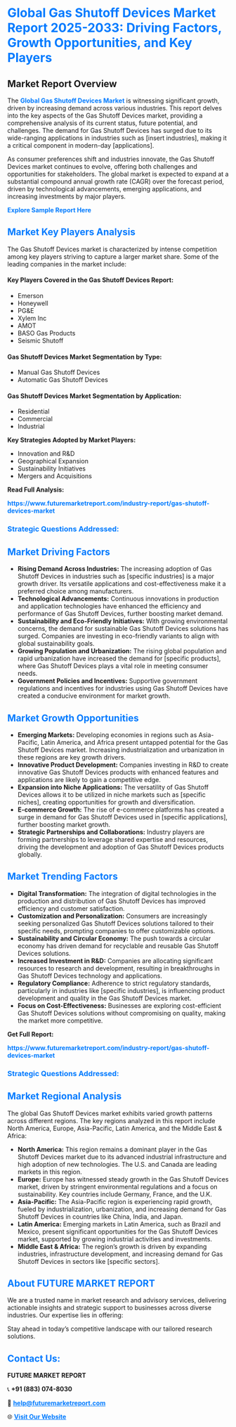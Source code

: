 <h1 style="color: #007BFF;">Global Gas Shutoff Devices Market Report 2025-2033: Driving Factors, Growth Opportunities, and Key Players</h1>

<section id="overview">
<h2>Market Report Overview</h2>
<p>The <a href="https://www.futuremarketreport.com/industry-report/gas-shutoff-devices-market" style="color: #007BFF; text-decoration: none;"><strong>Global Gas Shutoff Devices Market</strong></a> is witnessing significant growth, driven by increasing demand across various industries. This report delves into the key aspects of the Gas Shutoff Devices market, providing a comprehensive analysis of its current status, future potential, and challenges. The demand for Gas Shutoff Devices has surged due to its wide-ranging applications in industries such as [insert industries], making it a critical component in modern-day [applications].</p>
<p>As consumer preferences shift and industries innovate, the Gas Shutoff Devices market continues to evolve, offering both challenges and opportunities for stakeholders. The global market is expected to expand at a substantial compound annual growth rate (CAGR) over the forecast period, driven by technological advancements, emerging applications, and increasing investments by major players.</p>
</section>

<section id="overview">
<p><a href="https://www.futuremarketreport.com/request-sample/reportId=59647" style="color: #007BFF; text-decoration: none;"><strong>Explore Sample Report Here</strong></a></p>
</section>

<section id="key-players">
<h2 style="color: #007BFF;">Market Key Players Analysis</h2>
<p>The Gas Shutoff Devices market is characterized by intense competition among key players striving to capture a larger market share. Some of the leading companies in the market include:</p>
<h4>Key Players Covered in the Gas Shutoff Devices Report:</h4>
<ul><li>Emerson</li><li>Honeywell</li><li>PG&amp;E</li><li>Xylem Inc</li><li>AMOT</li><li>BASO Gas Products</li><li>Seismic Shutoff</li></ul>
<h4>Gas Shutoff Devices Market Segmentation by Type:</h4>
<ul><li>Manual Gas Shutoff Devices</li><li>Automatic Gas Shutoff Devices</li></ul>

<h4>Gas Shutoff Devices Market Segmentation by Application:</h4>
<ul><li>Residential</li><li>Commercial</li><li>Industrial</li></ul>
<p><strong>Key Strategies Adopted by Market Players:</strong></p>
<ul>
<li>Innovation and R&D</li>
<li>Geographical Expansion</li>
<li>Sustainability Initiatives</li>
<li>Mergers and Acquisitions</li>
</ul>
</section>

<section>
<p><strong>Read Full Analysis: </strong></p><a href="https://www.futuremarketreport.com/industry-report/gas-shutoff-devices-market" style="color: #007BFF; text-decoration: none;"><strong>https://www.futuremarketreport.com/industry-report/gas-shutoff-devices-market</strong></a>
<h3 style="color: #007BFF;">Strategic Questions Addressed:</h3>
</section>

<section id="driving-factors">
<h2 style="color: #007BFF;">Market Driving Factors</h2>
<ul>
<li><strong>Rising Demand Across Industries:</strong> The increasing adoption of Gas Shutoff Devices in industries such as [specific industries] is a major growth driver. Its versatile applications and cost-effectiveness make it a preferred choice among manufacturers.</li>
<li><strong>Technological Advancements:</strong> Continuous innovations in production and application technologies have enhanced the efficiency and performance of Gas Shutoff Devices, further boosting market demand.</li>
<li><strong>Sustainability and Eco-Friendly Initiatives:</strong> With growing environmental concerns, the demand for sustainable Gas Shutoff Devices solutions has surged. Companies are investing in eco-friendly variants to align with global sustainability goals.</li>
<li><strong>Growing Population and Urbanization:</strong> The rising global population and rapid urbanization have increased the demand for [specific products], where Gas Shutoff Devices plays a vital role in meeting consumer needs.</li>
<li><strong>Government Policies and Incentives:</strong> Supportive government regulations and incentives for industries using Gas Shutoff Devices have created a conducive environment for market growth.</li>
</ul>
</section>

<section id="growth-opportunities">
<h2 style="color: #007BFF;">Market Growth Opportunities</h2>
<ul>
<li><strong>Emerging Markets:</strong> Developing economies in regions such as Asia-Pacific, Latin America, and Africa present untapped potential for the Gas Shutoff Devices market. Increasing industrialization and urbanization in these regions are key growth drivers.</li>
<li><strong>Innovative Product Development:</strong> Companies investing in R&D to create innovative Gas Shutoff Devices products with enhanced features and applications are likely to gain a competitive edge.</li>
<li><strong>Expansion into Niche Applications:</strong> The versatility of Gas Shutoff Devices allows it to be utilized in niche markets such as [specific niches], creating opportunities for growth and diversification.</li>
<li><strong>E-commerce Growth:</strong> The rise of e-commerce platforms has created a surge in demand for Gas Shutoff Devices used in [specific applications], further boosting market growth.</li>
<li><strong>Strategic Partnerships and Collaborations:</strong> Industry players are forming partnerships to leverage shared expertise and resources, driving the development and adoption of Gas Shutoff Devices products globally.</li>
</ul>
</section>

<section id="trending-factors">
<h2 style="color: #007BFF;">Market Trending Factors</h2>
<ul>
<li><strong>Digital Transformation:</strong> The integration of digital technologies in the production and distribution of Gas Shutoff Devices has improved efficiency and customer satisfaction.</li>
<li><strong>Customization and Personalization:</strong> Consumers are increasingly seeking personalized Gas Shutoff Devices solutions tailored to their specific needs, prompting companies to offer customizable options.</li>
<li><strong>Sustainability and Circular Economy:</strong> The push towards a circular economy has driven demand for recyclable and reusable Gas Shutoff Devices solutions.</li>
<li><strong>Increased Investment in R&D:</strong> Companies are allocating significant resources to research and development, resulting in breakthroughs in Gas Shutoff Devices technology and applications.</li>
<li><strong>Regulatory Compliance:</strong> Adherence to strict regulatory standards, particularly in industries like [specific industries], is influencing product development and quality in the Gas Shutoff Devices market.</li>
<li><strong>Focus on Cost-Effectiveness:</strong> Businesses are exploring cost-efficient Gas Shutoff Devices solutions without compromising on quality, making the market more competitive.</li>
</ul>
</section>

<section>
<p><strong>Get Full Report: </strong></p><a href="https://www.futuremarketreport.com/industry-report/gas-shutoff-devices-market" style="color: #007BFF; text-decoration: none;"><strong>https://www.futuremarketreport.com/industry-report/gas-shutoff-devices-market</strong></a>
<h3 style="color: #007BFF;">Strategic Questions Addressed:</h3>
</section>


<section id="regional-analysis">
<h2 style="color: #007BFF;">Market Regional Analysis</h2>
<p>The global Gas Shutoff Devices market exhibits varied growth patterns across different regions. The key regions analyzed in this report include North America, Europe, Asia-Pacific, Latin America, and the Middle East & Africa:</p>
<ul>
<li><strong>North America:</strong> This region remains a dominant player in the Gas Shutoff Devices market due to its advanced industrial infrastructure and high adoption of new technologies. The U.S. and Canada are leading markets in this region.</li>
<li><strong>Europe:</strong> Europe has witnessed steady growth in the Gas Shutoff Devices market, driven by stringent environmental regulations and a focus on sustainability. Key countries include Germany, France, and the U.K.</li>
<li><strong>Asia-Pacific:</strong> The Asia-Pacific region is experiencing rapid growth, fueled by industrialization, urbanization, and increasing demand for Gas Shutoff Devices in countries like China, India, and Japan.</li>
<li><strong>Latin America:</strong> Emerging markets in Latin America, such as Brazil and Mexico, present significant opportunities for the Gas Shutoff Devices market, supported by growing industrial activities and investments.</li>
<li><strong>Middle East & Africa:</strong> The region’s growth is driven by expanding industries, infrastructure development, and increasing demand for Gas Shutoff Devices in sectors like [specific sectors].</li>
</ul>
</section>

<footer>
<h2 style="color: #007BFF;">About FUTURE MARKET REPORT</h2>
<p>We are a trusted name in market research and advisory services, delivering actionable insights and strategic support to businesses across diverse industries. Our expertise lies in offering:</p>

<p>Stay ahead in today’s competitive landscape with our tailored research solutions.</p>

<h2 style="color: #007BFF;">Contact Us:</h2>
<p><strong>FUTURE MARKET REPORT</strong></p>
<p>📞 <strong>+91 (883) 074-8030</strong></p>
<p>📧 <strong><a href="mailto:help@futuremarketreport.com" style="color: #007BFF;">help@futuremarketreport.com</a></strong></p>
<p>🌐 <strong><a href="https://www.futuremarketreport.com/" style="color: #007BFF;">Visit Our Website</a></strong></p>
</footer>
